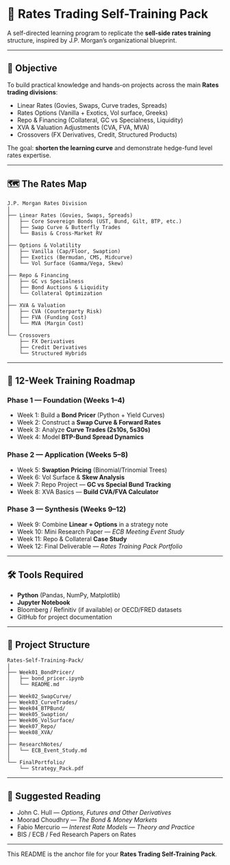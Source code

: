 # 📘 Rates Trading Self-Training Pack

A self-directed learning program to replicate the **sell-side rates training** structure, inspired by J.P. Morgan’s organizational blueprint.

---

## 🎯 Objective

To build practical knowledge and hands-on projects across the main **Rates trading divisions**:
- Linear Rates (Govies, Swaps, Curve trades, Spreads)
- Rates Options (Vanilla + Exotics, Vol surface, Greeks)
- Repo & Financing (Collateral, GC vs Specialness, Liquidity)
- XVA & Valuation Adjustments (CVA, FVA, MVA)
- Crossovers (FX Derivatives, Credit, Structured Products)

The goal: **shorten the learning curve** and demonstrate hedge-fund level rates expertise.

---

## 🗺️ The Rates Map

```
J.P. Morgan Rates Division
│
├── Linear Rates (Govies, Swaps, Spreads)
│   ├── Core Sovereign Bonds (UST, Bund, Gilt, BTP, etc.)
│   ├── Swap Curve & Butterfly Trades
│   └── Basis & Cross-Market RV
│
├── Options & Volatility
│   ├── Vanilla (Cap/Floor, Swaption)
│   ├── Exotics (Bermudan, CMS, Midcurve)
│   └── Vol Surface (Gamma/Vega, Skew)
│
├── Repo & Financing
│   ├── GC vs Specialness
│   ├── Bond Auctions & Liquidity
│   └── Collateral Optimization
│
├── XVA & Valuation
│   ├── CVA (Counterparty Risk)
│   ├── FVA (Funding Cost)
│   └── MVA (Margin Cost)
│
└── Crossovers
    ├── FX Derivatives
    ├── Credit Derivatives
    └── Structured Hybrids
```

---

## 📅 12-Week Training Roadmap

### **Phase 1 — Foundation (Weeks 1–4)**
- Week 1: Build a **Bond Pricer** (Python + Yield Curves)
- Week 2: Construct a **Swap Curve & Forward Rates**
- Week 3: Analyze **Curve Trades (2s10s, 5s30s)**
- Week 4: Model **BTP-Bund Spread Dynamics**

### **Phase 2 — Application (Weeks 5–8)**
- Week 5: **Swaption Pricing** (Binomial/Trinomial Trees)
- Week 6: Vol Surface & **Skew Analysis**
- Week 7: Repo Project — **GC vs Special Bund Tracking**
- Week 8: XVA Basics — **Build CVA/FVA Calculator**

### **Phase 3 — Synthesis (Weeks 9–12)**
- Week 9: Combine **Linear + Options** in a strategy note
- Week 10: Mini Research Paper — *ECB Meeting Event Study*
- Week 11: Repo & Collateral **Case Study**
- Week 12: Final Deliverable — *Rates Training Pack Portfolio*

---

## 🛠️ Tools Required

- **Python** (Pandas, NumPy, Matplotlib)
- **Jupyter Notebook**
- Bloomberg / Refinitiv (if available) or OECD/FRED datasets
- GitHub for project documentation

---

## 📂 Project Structure

```
Rates-Self-Training-Pack/
│
├── Week01_BondPricer/
│   ├── bond_pricer.ipynb
│   └── README.md
│
├── Week02_SwapCurve/
├── Week03_CurveTrades/
├── Week04_BTPBund/
├── Week05_Swaption/
├── Week06_VolSurface/
├── Week07_Repo/
├── Week08_XVA/
│
├── ResearchNotes/
│   └── ECB_Event_Study.md
│
└── FinalPortfolio/
    └── Strategy_Pack.pdf
```

---

## 📖 Suggested Reading

- John C. Hull — *Options, Futures and Other Derivatives*
- Moorad Choudhry — *The Bond & Money Markets*
- Fabio Mercurio — *Interest Rate Models — Theory and Practice*
- BIS / ECB / Fed Research Papers on Rates

---


This README is the anchor file for your **Rates Trading Self-Training Pack**.
